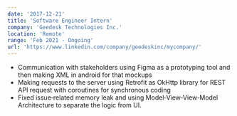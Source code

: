 ```yaml
---
date: '2017-12-21'
title: 'Software Engineer Intern'
company: 'Geedesk Technologies Inc.'
location: 'Remote'
range: 'Feb 2021 - Ongoing'
url: 'https://www.linkedin.com/company/geedeskinc/mycompany/'
---
```


- Communication with stakeholders using Figma as a prototyping tool and then making XML in android for that mockups
- Making requests to the server using Retrofit as OkHttp library for REST API request with coroutines for synchronous coding
- Fixed issue‑related memory leak and using Model‑View‑View‑Model Architecture to separate the logic from UI.
